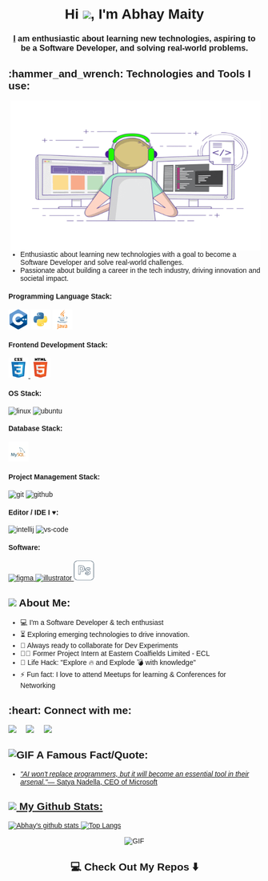 <!-- Header Section -->
<h1 align="center"><font face="Arial">Hi <img src="https://github.com/TheDudeThatCode/TheDudeThatCode/blob/master/Assets/Hi.gif" width="35" />, I'm Abhay Maity </h1>
<h3 align="center"><font face="Arial"><a href="https://www.linkedin.com/in/abhaymaity/" target="_blank" rel="noreferrer">I</a>  am enthusiastic about learning new technologies, aspiring to be a Software Developer, and solving real-world problems. </font></h3>

<!-- Schedule a 1-on-1 Call Section -->


<!-- GIF -->


<!-- Languages and Tools Section -->
<h2 align="left">:hammer_and_wrench: Technologies and Tools I use:</h2>


<img align="right" height="300" width="500" src="https://raw.githubusercontent.com/mikonoid/mikonoid/main/images/gifs/coder3.gif" />

- Enthusiastic about learning new technologies with a goal to become a Software Developer and solve real-world challenges.
- Passionate about building a career in the tech industry, driving innovation and societal impact.



#### Programming Language Stack:
<p align="left"><img src="https://raw.githubusercontent.com/devicons/devicon/master/icons/cplusplus/cplusplus-original.svg" alt="cplusplus" width="40" height="40"/>  <img src="https://raw.githubusercontent.com/github/explore/80688e429a7d4ef2fca1e82350fe8e3517d3494d/topics/python/python.png" alt="python" title="python" width="40" height="40"/>  <img src="https://raw.githubusercontent.com/github/explore/80688e429a7d4ef2fca1e82350fe8e3517d3494d/topics/java/java.png" alt="java" title="java8" width="40" height="40"/>   </p>

#### Frontend Development Stack:

<p align="left"> <a href="https://www.w3schools.com/css/" target="_blank" rel="noreferrer"> <img src="https://raw.githubusercontent.com/devicons/devicon/master/icons/css3/css3-original-wordmark.svg" alt="css3" width="40" height="40"/> </a> <a href="https://www.w3.org/html/" target="_blank" rel="noreferrer"> <img src="https://raw.githubusercontent.com/devicons/devicon/master/icons/html5/html5-original-wordmark.svg" alt="html5" width="40" height="40"/> </a> </p>


#### OS Stack:
<p align="left"><img src="https://brandlogos.net/wp-content/uploads/2020/03/Linux-logo.png" alt="linux" title="linux" width="40" height="40"/>  <img src="https://www.vectorlogo.zone/logos/ubuntu/ubuntu-icon.svg" alt="ubuntu" title="ubuntu" width="40" height="40"/>   </p>

#### Database Stack:
<p align="left"><img src="https://raw.githubusercontent.com/github/explore/80688e429a7d4ef2fca1e82350fe8e3517d3494d/topics/mysql/mysql.png" alt="mysql" title="mysql" width="40" height="40"/>  </p>





#### Project Management Stack:
<p align="left"><img src="https://www.vectorlogo.zone/logos/git-scm/git-scm-icon.svg" alt="git" title="git" width="40" height="40"/>  <img src="https://www.vectorlogo.zone/logos/github/github-icon.svg" alt="github" title="github" width="40" height="40"/> </p>

#### Editor / IDE I ♥:
<p align="left"> <img src="https://cdn.worldvectorlogo.com/logos/intellij-idea-1.svg" alt="intellij" title="intellij" width="40" height="40"/> <img src="https://www.vectorlogo.zone/logos/visualstudio_code/visualstudio_code-icon.svg" alt="vs-code" title="vs-code" width="40" height="40"/> </p>

#### Software:

<p align="left"> <a href="https://www.figma.com/" target="_blank" rel="noreferrer"> <img src="https://www.vectorlogo.zone/logos/figma/figma-icon.svg" alt="figma" width="40" height="40"/> </a> <a href="https://www.adobe.com/in/products/illustrator.html" target="_blank" rel="noreferrer"> <img src="https://www.vectorlogo.zone/logos/adobe_illustrator/adobe_illustrator-icon.svg" alt="illustrator" width="40" height="40"/> </a> <a href="https://www.photoshop.com/en" target="_blank" rel="noreferrer"> <img src="https://raw.githubusercontent.com/devicons/devicon/master/icons/photoshop/photoshop-line.svg" alt="photoshop" width="40" height="40"/> </a> </p>


<!-- About Me Section -->
<h2 align="left"><img src="https://github.com/TheDudeThatCode/TheDudeThatCode/blob/master/Assets/Developer.gif" width="45" /> About Me:</h2>

- :computer: I'm a Software Developer & tech enthusiast
- :hourglass_flowing_sand: Exploring emerging technologies to drive innovation.
- :rocket: Always ready to collaborate for Dev Experiments
- :man_technologist: Former Project  Intern at Eastern Coalfields Limited - ECL
- :dart: Life Hack: "Explore :fire: and Explode :bomb: with knowledge"
- :zap: Fun fact: I love to attend Meetups for learning & Conferences for Networking<br>
<p align="left">
</p>

<h2 align="left">:heart: Connect with me:</h2>

<p align="left">
  <a target="_blank"href="https://www.linkedin.com/in/abhaymaity/"><img src="https://img.shields.io/badge/linkedin-%230077B5.svg?&style=for-the-badge&logo=linkedin&logoColor=white" /></a>&nbsp;&nbsp;&nbsp;&nbsp;
  <a target="_blank"href="https://twitter.com/AbhayMaity5"><img src="https://img.shields.io/badge/twitter-%231DA1F2.svg?&style=for-the-badge&logo=twitter&logoColor=white" /></a>&nbsp;&nbsp;&nbsp;&nbsp;
  <a href="mailto:maityabhay7890@gmail.com?subject=Hello%20Ileri,%20From%20Github"><img src="https://img.shields.io/badge/gmail-%23D14836.svg?&style=for-the-badge&logo=gmail&logoColor=white" /></a>&nbsp;&nbsp;&nbsp;&nbsp;
</p>



<h2 align="left"><img alt="GIF" src="https://github.com/TheDudeThatCode/TheDudeThatCode/blob/master/Assets/hmm.gif" width="20" /> A Famous Fact/Quote:
<a href="https://github.com/marketplace/actions/quote-readme">  </h2>  

- *"AI won't replace programmers, but it will become an essential tool in their arsenal."*— Satya Nadella, CEO of Microsoft  
<p align="left">
</p>


## <img src='https://media1.giphy.com/media/du3J3cXyzhj75IOgvA/giphy.gif?cid=ecf05e47x2g034i9pzwtzzsd3xgg2w9nr94t4tflbbgo3008&rid=giphy.gif' width='25' /> My Github Stats:
![Abhay's github stats](https://github-readme-stats.vercel.app/api?username=Abhay-55&show_icons=true&title_color=ffc857&icon_color=8ac926&text_color=daf7dc&bg_color=151515&hide=issues&count_private=true&include_all_commits=true)
[![Top Langs](https://github-readme-stats.vercel.app/api/top-langs/?username=Abhay-55&layout=compact&text_color=daf7dc&bg_color=151515&hide=css,html,php)](https://github.com/anuraghazra/github-readme-stats)




<p align="center"><img align="center" alt="GIF" src="https://media.giphy.com/media/RK5KD6UcUpAt92zZvt/giphy.gif" /></p>

<h2  align="center">💻 Check Out My Repos ⬇️ </h2>

